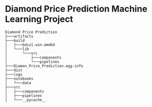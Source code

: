 # Diamond Price Prediction Machine Learning Project 
```
Diamond Price Prediction
├───artifacts
├───build
│   ├───bdist.win-amd64
│   └───lib
│       └───src
│           ├───components
│           └───pipelines
├───Diamon_Price_Prediction.egg-info
├───dist
├───logs
├───notebooks
│   └───data
├───src
│   ├───components
│   ├───pipelines
│   └───__pycache__

```